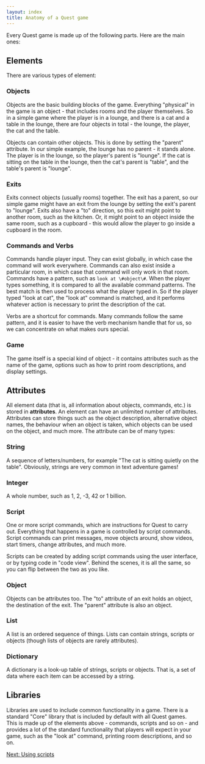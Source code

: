 ```yaml
---
layout: index
title: Anatomy of a Quest game
---
```


Every Quest game is made up of the following parts. Here are the main ones:

Elements
--------

There are various types of element:

### Objects

Objects are the basic building blocks of the game. Everything "physical" in the game is an object - that includes rooms and the player themselves. So in a simple game where the player is in a lounge, and there is a cat and a table in the lounge, there are four objects in total - the lounge, the player, the cat and the table.

Objects can contain other objects. This is done by setting the "parent" attribute. In our simple example, the lounge has no parent - it stands alone. The player is in the lounge, so the player's parent is "lounge". If the cat is sitting on the table in the lounge, then the cat's parent is "table", and the table's parent is "lounge".

### Exits  

Exits connect objects (usually rooms) together. The exit has a parent, so our simple game might have an exit from the lounge by setting the exit's parent to "lounge". Exits also have a "to" direction, so this exit might point to another room, such as the kitchen. Or, it might point to an object inside the same room, such as a cupboard - this would allow the player to go inside a cupboard in the room.

### Commands and Verbs  

Commands handle player input. They can exist globally, in which case the command will work everywhere. Commands can also exist inside a particular room, in which case that command will only work in that room. Commands have a pattern, such as `look at \#object\#`. When the player types something, it is compared to all the available command patterns. The best match is then used to process what the player typed in. So if the player typed "look at cat", the "look at" command is matched, and it performs whatever action is necessary to print the description of the cat.

Verbs are a shortcut for commands. Many commands follow the same pattern, and it is easier to have the verb mechanism handle that for us, so we can concentrate on what makes ours special.

### Game  


The game itself is a special kind of object - it contains attributes such as the name of the game, options such as how to print room descriptions, and display settings.

Attributes
----------

All element data (that is, all information about objects, commands, etc.) is stored in **attributes**. An element can have an unlimited number of attributes. Attributes can store things such as the object description, alternative object names, the behaviour when an object is taken, which objects can be used on the object, and much more. The attribute can be of many types:

### String


A sequence of letters/numbers, for example "The cat is sitting quietly on the table". Obviously, strings are very common in text adventure games!

### Integer

A whole number, such as 1, 2, -3, 42 or 1 billion.

### Script


One or more script commands, which are instructions for Quest to carry out. Everything that happens in a game is controlled by script commands. Script commands can print messages, move objects around, show videos, start timers, change attributes, and much more.

Scripts can be created by adding script commands using the user interface, or by typing code in "code view". Behind the scenes, it is all the same, so you can flip between the two as you like.

### Object

Objects can be attributes too. The "to" attribute of an exit holds an object, the destination of the exit. The "parent" attribute is also an object.

### List

A list is an ordered sequence of things. Lists can contain strings, scripts or objects (though lists of objects are rarely attributes).

### Dictionary  

A dictionary is a look-up table of strings, scripts or objects. That is, a set of data where each item can be accessed by a string.

Libraries
---------

Libraries are used to include common functionality in a game. There is a standard "Core" library that is included by default with all Quest games. This is made up of the elements above - commands, scripts and so on - and provides a lot of the standard functionality that players will expect in your game, such as the "look at" command, printing room descriptions, and so on.

[Next: Using scripts](using_scripts.html)